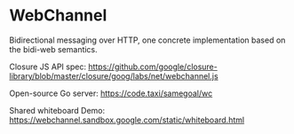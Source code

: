 # WebChannel
Bidirectional messaging over HTTP, one concrete implementation based on the bidi-web semantics.

Closure JS API spec: https://github.com/google/closure-library/blob/master/closure/goog/labs/net/webchannel.js

Open-source Go server: https://code.taxi/samegoal/wc

Shared whiteboard Demo: https://webchannel.sandbox.google.com/static/whiteboard.html



